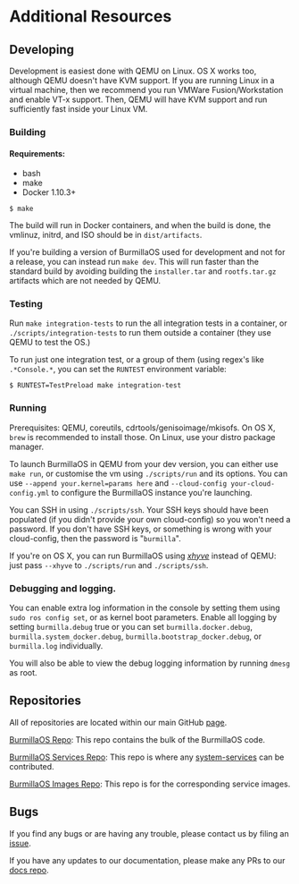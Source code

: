 # Additional Resources

## Developing

Development is easiest done with QEMU on Linux. OS X works too, although QEMU doesn't have KVM support. If you are running Linux in a virtual machine, then we recommend you run VMWare Fusion/Workstation and enable VT-x support.  Then, QEMU will have KVM support and run sufficiently fast inside your Linux VM.

### Building

#### Requirements:

* bash
* make
* Docker 1.10.3+

```
$ make
```

The build will run in Docker containers, and when the build is done, the vmlinuz, initrd, and ISO should be in `dist/artifacts`.

If you're building a version of BurmillaOS used for development and not for a release, you can instead run `make dev`. This will run faster than the standard build by avoiding building the `installer.tar` and `rootfs.tar.gz` artifacts which are not needed by QEMU.

### Testing

Run `make integration-tests` to run the all integration tests in a container, or `./scripts/integration-tests` to run them outside a container (they use QEMU to test the OS.)

To run just one integration test, or a group of them (using regex's like `.*Console.*`, you can set the `RUNTEST` environment variable:

```
$ RUNTEST=TestPreload make integration-test
```

### Running

Prerequisites: QEMU, coreutils, cdrtools/genisoimage/mkisofs.
On OS X, `brew` is recommended to install those. On Linux, use your distro package manager.

To launch BurmillaOS in QEMU from your dev version, you can either use `make run`, or customise the vm using `./scripts/run` and its options. You can use `--append your.kernel=params here` and `--cloud-config your-cloud-config.yml` to configure the BurmillaOS instance you're launching.

You can SSH in using `./scripts/ssh`.  Your SSH keys should have been populated (if you didn't provide your own cloud-config) so you won't need a password.  If you don't have SSH keys, or something is wrong with your cloud-config, then the password is "`burmilla`".

If you're on OS X, you can run BurmillaOS using [_xhyve_](https://github.com/mist64/xhyve) instead of QEMU: just pass `--xhyve` to `./scripts/run` and `./scripts/ssh`.

### Debugging and logging.

You can enable extra log information in the console by setting them using `sudo ros config set`,
or as kernel boot parameters.
Enable all logging by setting `burmilla.debug` true
or you can set `burmilla.docker.debug`, `burmilla.system_docker.debug`, `burmilla.bootstrap_docker.debug`, or `burmilla.log` individually.

You will also be able to view the debug logging information by running `dmesg` as root.

## Repositories

All of repositories are located within our main GitHub [page](https://github.com/burmilla).

[BurmillaOS Repo](https://github.com/burmilla/os): This repo contains the bulk of the BurmillaOS code.

[BurmillaOS Services Repo](https://github.com/burmilla/os-services): This repo is where any [system-services](/system-services/) can be contributed.

[BurmillaOS Images Repo](https://github.com/burmilla/os-images): This repo is for the corresponding service images.


## Bugs

If you find any bugs or are having any trouble, please contact us by filing an [issue](https://github.com/burmilla/os/issues/new).

If you have any updates to our documentation, please make any PRs to our [docs repo](https://burmilla.github.io).

<br>
<br>
